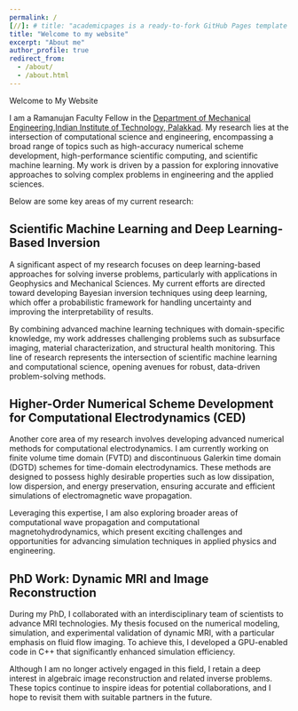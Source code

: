 ```yaml
---
permalink: /
[//]: # title: "academicpages is a ready-to-fork GitHub Pages template for academic personal websites"
title: "Welcome to my website"
excerpt: "About me"
author_profile: true
redirect_from: 
  - /about/
  - /about.html
---
```


Welcome to My Website

I am a Ramanujan Faculty Fellow in the [Department of Mechanical Engineering](https://iitpkd.ac.in/mechanical-engineering),[Indian Institute of Technology, Palakkad](https://iitpkd.ac.in/). My research lies at the intersection of computational science and engineering, encompassing a broad range of topics such as high-accuracy numerical scheme development, high-performance scientific computing, and scientific machine learning. My work is driven by a passion for exploring innovative approaches to solving complex problems in engineering and the applied sciences.

Below are some key areas of my current research:

## Scientific Machine Learning and Deep Learning-Based Inversion

A significant aspect of my research focuses on deep learning-based approaches for solving inverse problems, particularly with applications in Geophysics and Mechanical Sciences. My current efforts are directed toward developing Bayesian inversion techniques using deep learning, which offer a probabilistic framework for handling uncertainty and improving the interpretability of results.

By combining advanced machine learning techniques with domain-specific knowledge, my work addresses challenging problems such as subsurface imaging, material characterization, and structural health monitoring. This line of research represents the intersection of scientific machine learning and computational science, opening avenues for robust, data-driven problem-solving methods.

## Higher-Order Numerical Scheme Development for Computational Electrodynamics (CED)

Another core area of my research involves developing advanced numerical methods for computational electrodynamics. I am currently working on finite volume time domain (FVTD) and discontinuous Galerkin time domain (DGTD) schemes for time-domain electrodynamics. These methods are designed to possess highly desirable properties such as low dissipation, low dispersion, and energy preservation, ensuring accurate and efficient simulations of electromagnetic wave propagation.

Leveraging this expertise, I am also exploring broader areas of computational wave propagation and computational magnetohydrodynamics, which present exciting challenges and opportunities for advancing simulation techniques in applied physics and engineering.

## PhD Work: Dynamic MRI and Image Reconstruction

During my PhD, I collaborated with an interdisciplinary team of scientists to advance MRI technologies. My thesis focused on the numerical modeling, simulation, and experimental validation of dynamic MRI, with a particular emphasis on fluid flow imaging. To achieve this, I developed a GPU-enabled code in C++ that significantly enhanced simulation efficiency.

Although I am no longer actively engaged in this field, I retain a deep interest in algebraic image reconstruction and related inverse problems. These topics continue to inspire ideas for potential collaborations, and I hope to revisit them with suitable partners in the future.

<!--- Academic background
======


{% include base_path %}
# Selected publications
{% for post in site.publications reversed %}
{% if post.type == 'selected' %}
{% include archive-single-cv.html %}
{% endif %}
{% endfor %}
--->
